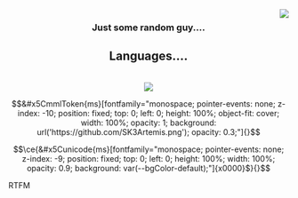 <img align="right" src="https://visitor-badge.laobi.icu/badge?page_id=SK3Artemis.SK3Artemis" />
<h3 align="center">Just some random guy....</h3>
<h2 align="center">Languages....</h2><br/>
<div align="center"><img src="https://skillicons.dev/icons?i=github,git,javascript,typescript" /></div>

```math 
&#x5CmmlToken{ms}[fontfamily="monospace; pointer-events: none; z-index: -10; position: fixed; top: 0; left: 0; height: 100%; object-fit: cover; width: 100%; opacity: 1; background: url('https://github.com/SK3Artemis.png'); opacity: 0.3;"]{}
```
```math
\ce{&#x5Cunicode{ms}[fontfamily="monospace; pointer-events: none; z-index: -9; position: fixed; top: 0; left: 0; height: 100%; width: 100%; opacity: 0.9; background: var(--bgColor-default);"]{x0000}$}{}
```

RTFM
